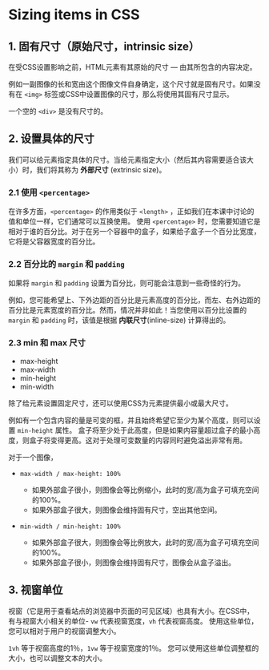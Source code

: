 # Sizing items in CSS

## 1. 固有尺寸（原始尺寸，intrinsic size）
在受CSS设置影响之前，HTML元素有其原始的尺寸 — 由其所包含的内容决定。

例如一副图像的长和宽由这个图像文件自身确定，这个尺寸就是固有尺寸。如果没有在 `<img>` 标签或CSS中设置图像的尺寸，那么将使用其固有尺寸显示。 

一个空的 `<div>` 是没有尺寸的。

## 2. 设置具体的尺寸
我们可以给元素指定具体的尺寸。当给元素指定大小（然后其内容需要适合该大小）时，我们将其称为 **外部尺寸** (extrinsic size)。

### 2.1 使用 `<percentage>`
在许多方面，`<percentage>` 的作用类似于 `<length>` ，正如我们在本课中讨论的值和单位一样，它们通常可以互换使用。 使用 `<percentage>` 时，您需要知道它是相对于谁的百分比。对于在另一个容器中的盒子，如果给子盒子一个百分比宽度，它将是父容器宽度的百分比。

### 2.2 百分比的 `margin` 和 `padding`
如果将 `margin` 和 `padding` 设置为百分比，则可能会注意到一些奇怪的行为。

例如，您可能希望上、下外边距的百分比是元素高度的百分比，而左、右外边距的百分比是元素宽度的百分比。然而，情况并非如此！当您使用以百分比设置的 `margin` 和 `padding` 时，该值是根据 **内联尺寸**(inline-size) 计算得出的。


### 2.3 min 和 max 尺寸
+ max-height
+ max-width
+ min-height
+ min-width

除了给元素设置固定尺寸，还可以使用CSS为元素提供最小或最大尺寸。

例如有一个包含内容的量是可变的框，并且始终希望它至少为某个高度，则可以设置 `min-height` 属性。 盒子将至少处于此高度，但是如果内容量超过盒子的最小高度，则盒子将变得更高。这对于处理可变数量的内容同时避免溢出非常有用。

对于一个图像，
- `max-width / max-height: 100%` 
  + 如果外部盒子很小，则图像会等比例缩小，此时的宽/高为盒子可填充空间的100%。
  + 如果外部盒子很大，则图像会维持固有尺寸，空出其他空间。

- `min-width / min-height: 100%` 
  + 如果外部盒子很大，则图像会等比例放大，此时的宽/高为盒子可填充空间的100%。
  + 如果外部盒子很小，则图像会维持固有尺寸，图像会从盒子溢出。

## 3. 视窗单位
视窗（它是用于查看站点的浏览器中页面的可见区域）也具有大小。在CSS中，有与视窗大小相关的单位- `vw` 代表视窗宽度，`vh` 代表视窗高度。 使用这些单位，您可以相对于用户的视窗调整大小。

`1vh` 等于视窗高度的1％，`1vw` 等于视窗宽度的1％。 您可以使用这些单位调整框的大小，也可以调整文本的大小。